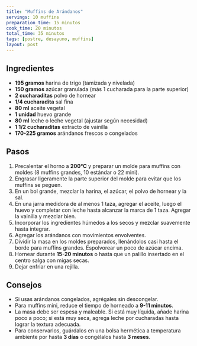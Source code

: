 ```yaml
---
title: "Muffins de Arándanos"
servings: 10 muffins
preparation_time: 15 minutos
cook_time: 20 minutos
total_time: 35 minutos
tags: [postre, desayuno, muffins]
layout: post
---
```


## Ingredientes

- **195 gramos** harina de trigo (tamizada y nivelada)
- **150 gramos** azúcar granulada (más 1 cucharada para la parte superior)
- **2 cucharaditas** polvo de hornear
- **1/4 cucharadita** sal fina
- **80 ml** aceite vegetal
- **1 unidad** huevo grande
- **80 ml** leche o leche vegetal (ajustar según necesidad)
- **1 1/2 cucharaditas** extracto de vainilla
- **170-225 gramos** arándanos frescos o congelados

## Pasos

1. Precalentar el horno a **200°C** y preparar un molde para muffins con moldes (8 muffins grandes, 10 estándar o 22 mini).
2. Engrasar ligeramente la parte superior del molde para evitar que los muffins se peguen.
3. En un bol grande, mezclar la harina, el azúcar, el polvo de hornear y la sal.
4. En una jarra medidora de al menos 1 taza, agregar el aceite, luego el huevo y completar con leche hasta alcanzar la marca de 1 taza. Agregar la vainilla y mezclar bien.
5. Incorporar los ingredientes húmedos a los secos y mezclar suavemente hasta integrar.
6. Agregar los arándanos con movimientos envolventes.
7. Dividir la masa en los moldes preparados, llenándolos casi hasta el borde para muffins grandes. Espolvorear un poco de azúcar encima.
8. Hornear durante **15-20 minutos** o hasta que un palillo insertado en el centro salga con migas secas.
9. Dejar enfriar en una rejilla.

## Consejos

- Si usas arándanos congelados, agrégales sin descongelar.
- Para muffins mini, reduce el tiempo de horneado a **9-11 minutos**.
- La masa debe ser espesa y maleable. Si está muy líquida, añade harina poco a poco; si está muy seca, agrega leche por cucharadas hasta lograr la textura adecuada.
- Para conservarlos, guárdalos en una bolsa hermética a temperatura ambiente por hasta **3 días** o congélalos hasta **3 meses**.
